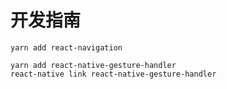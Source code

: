 # 开发指南





```
yarn add react-navigation

yarn add react-native-gesture-handler
react-native link react-native-gesture-handler
```



